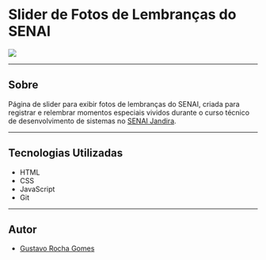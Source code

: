 # Slider de Fotos de Lembranças do SENAI

![](./img/print.png)

---

## Sobre  
Página de slider para exibir fotos de lembranças do SENAI, criada para registrar e relembrar momentos especiais vividos durante o curso técnico de desenvolvimento de sistemas no [SENAI Jandira](https://sp.senai.br/unidade/jandira/).

---

## Tecnologias Utilizadas

- HTML  
- CSS  
- JavaScript  
- Git  

---

## Autor

- [Gustavo Rocha Gomes](https://www.linkedin.com/in/gustavo-rocha-gomes-3b1442327/?trk=opento_sprofile_topcard)

